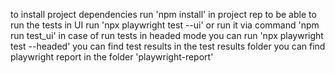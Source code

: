 to install project dependencies
run 'npm install' in project rep
to be able to run the tests in UI run 'npx playwright test --ui' or run it via command 'npm run test_ui'
in case of run tests in headed mode you can run 'npx playwright test --headed'
you can find test results in the test results folder
you can find playwright report in the folder 'playwright-report'
